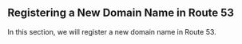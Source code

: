 ## Registering a New Domain Name in Route 53

In this section, we will register a new domain name in Route 53. 
